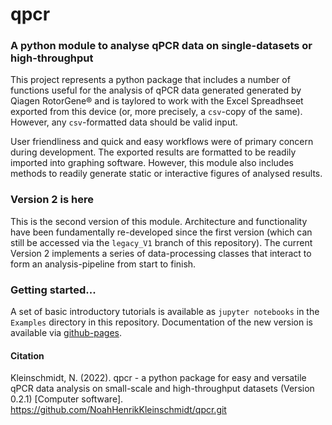 # qpcr
### A python module to analyse qPCR data on single-datasets or high-throughput

This project represents a python package that includes a number of functions useful for the analysis of qPCR data generated generated by Qiagen RotorGene® 
and is taylored to work with the Excel Spreadhseet exported from this device (or, more precisely, a `csv`-copy of the same). However, any `csv`-formatted data should be valid input.

User friendliness and quick and easy workflows were of primary concern during development. The exported results are formatted to be readily imported into graphing software. However, this module also includes methods to readily generate static or interactive figures of analysed results. 

### Version 2 is here
This is the second version of this module. Architecture and functionality have been fundamentally re-developed since the first version (which can still be accessed via the `legacy_V1` branch of this repository). The current Version 2 implements a series of data-processing classes that interact to form an analysis-pipeline from start to finish. 

### Getting started...
A set of basic introductory tutorials is available as `jupyter notebooks` in the `Examples` directory in this repository. Documentation of the new version is available via [github-pages](https://noahhenrikkleinschmidt.github.io/qpcr/index.html).


#### Citation
Kleinschmidt, N. (2022). qpcr - a python package for easy and versatile qPCR data analysis on small-scale and high-throughput datasets (Version 0.2.1) [Computer software]. https://github.com/NoahHenrikKleinschmidt/qpcr.git

<!-- 

## An Example: __qPCR Analysis__ can be so quick 'n easy :-)
```python
import qpcr.Analysis as qA
hnrnpl_nmd = "Example Data/HNRNPL_nmd.csv"
hnrnpl_prot = "Example Data/HNRNPL_prot.csv"
s28 = "Example Data/28S.csv"

groups = ["wt-", "wt+", "ko-", "ko+"]
result = qA.delta_deltaCt([s28, hnrnpl_nmd, hnrnpl_prot], 
                        replicates=6, normaliser="28S",
                        anchor="first", group_names=groups)

qA.preview_results(result)
```
![image](https://user-images.githubusercontent.com/89252165/130353861-98ca0083-383b-45e1-87e1-99f1ab99daf7.png)

> Do these figures not look like what you want? No problem, they're just instant previews, you can quickly generate csv files with your results that you can import into Graphpad Prism or whatever your favourite graphing software happens to be ;-)

### For a detailed introduction, check out the wiki page!

## Now available as a web-app that facilitates quick and versatile (and high-throughput) qPCR data analysis without any coding: <a href = "https://share.streamlit.io/noahhenrikkleinschmidt/qpcr-analyser/main/main.py"> qPCR Analysis Tool </a> -->
